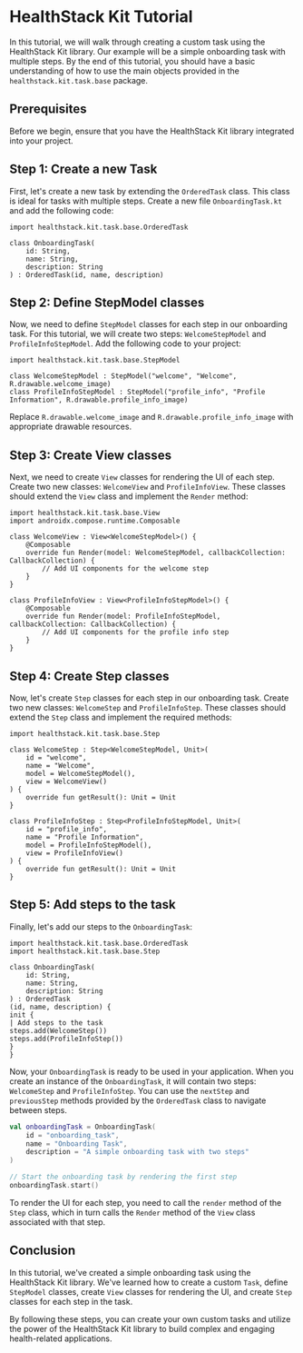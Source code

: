 

# HealthStack Kit Tutorial


In this tutorial, we will walk through creating a custom task using the HealthStack Kit library. Our example will be a simple onboarding task with multiple steps. By the end of this tutorial, you should have a basic understanding of how to use the main objects provided in the `healthstack.kit.task.base` package.

## Prerequisites

Before we begin, ensure that you have the HealthStack Kit library integrated into your project.

## Step 1: Create a new Task

First, let's create a new task by extending the `OrderedTask` class. This class is ideal for tasks with multiple steps. Create a new file `OnboardingTask.kt` and add the following code:

```
import healthstack.kit.task.base.OrderedTask

class OnboardingTask(
    id: String,
    name: String,
    description: String
) : OrderedTask(id, name, description)
```

## Step 2: Define StepModel classes

Now, we need to define `StepModel` classes for each step in our onboarding task. For this tutorial, we will create two steps: `WelcomeStepModel` and `ProfileInfoStepModel`. Add the following code to your project:

```
import healthstack.kit.task.base.StepModel

class WelcomeStepModel : StepModel("welcome", "Welcome", R.drawable.welcome_image)
class ProfileInfoStepModel : StepModel("profile_info", "Profile Information", R.drawable.profile_info_image)
```

Replace `R.drawable.welcome_image` and `R.drawable.profile_info_image` with appropriate drawable resources.

## Step 3: Create View classes

Next, we need to create `View` classes for rendering the UI of each step. Create two new classes: `WelcomeView` and `ProfileInfoView`. These classes should extend the `View` class and implement the `Render` method:

```
import healthstack.kit.task.base.View
import androidx.compose.runtime.Composable

class WelcomeView : View<WelcomeStepModel>() {
    @Composable
    override fun Render(model: WelcomeStepModel, callbackCollection: CallbackCollection) {
        // Add UI components for the welcome step
    }
}

class ProfileInfoView : View<ProfileInfoStepModel>() {
    @Composable
    override fun Render(model: ProfileInfoStepModel, callbackCollection: CallbackCollection) {
        // Add UI components for the profile info step
    }
}
```

## Step 4: Create Step classes

Now, let's create `Step` classes for each step in our onboarding task. Create two new classes: `WelcomeStep` and `ProfileInfoStep`. These classes should extend the `Step` class and implement the required methods:

```
import healthstack.kit.task.base.Step

class WelcomeStep : Step<WelcomeStepModel, Unit>(
    id = "welcome",
    name = "Welcome",
    model = WelcomeStepModel(),
    view = WelcomeView()
) {
    override fun getResult(): Unit = Unit
}

class ProfileInfoStep : Step<ProfileInfoStepModel, Unit>(
    id = "profile_info",
    name = "Profile Information",
    model = ProfileInfoStepModel(),
    view = ProfileInfoView()
) {
    override fun getResult(): Unit = Unit
}
```

## Step 5: Add steps to the task

Finally, let's add our steps to the `OnboardingTask`:

```
import healthstack.kit.task.base.OrderedTask
import healthstack.kit.task.base.Step

class OnboardingTask(
    id: String,
    name: String,
    description: String
) : OrderedTask
(id, name, description) {
init {
| Add steps to the task
steps.add(WelcomeStep())
steps.add(ProfileInfoStep())
}
}
```

Now, your `OnboardingTask` is ready to be used in your application. When you create an instance of the `OnboardingTask`, it will contain two steps: `WelcomeStep` and `ProfileInfoStep`. You can use the `nextStep` and `previousStep` methods provided by the `OrderedTask` class to navigate between steps.

```kotlin
val onboardingTask = OnboardingTask(
    id = "onboarding_task",
    name = "Onboarding Task",
    description = "A simple onboarding task with two steps"
)

// Start the onboarding task by rendering the first step
onboardingTask.start()
```

To render the UI for each step, you need to call the `render` method of the `Step` class, which in turn calls the `Render` method of the `View` class associated with that step.

## Conclusion

In this tutorial, we've created a simple onboarding task using the HealthStack Kit library. We've learned how to create a custom `Task`, define `StepModel` classes, create `View` classes for rendering the UI, and create `Step` classes for each step in the task.

By following these steps, you can create your own custom tasks and utilize the power of the HealthStack Kit library to build complex and engaging health-related applications.
